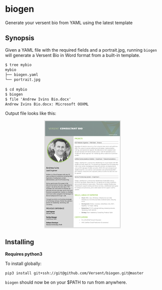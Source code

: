 # biogen

Generate your versent bio from YAML using the latest template

## Synopsis

Given a YAML file with the required fields and a portrait.jpg, running `biogen` will generate a Versent Bio in Word format from a built-in template.

```
$ tree mybio
mybio
├── biogen.yaml
└── portrait.jpg

$ cd mybio
$ biogen
$ file 'Andrew Ivins Bio.docx'
Andrew Ivins Bio.docx: Microsoft OOXML
```

Output file looks like this:

<p align="center">
<img src="sample.png" width="250">
</p>

## Installing

**Requires python3**

To install globally:

```
pip3 install git+ssh://git@github.com/Versent/biogen.git@master
```

`biogen` should now be on your $PATH to run from anywhere.